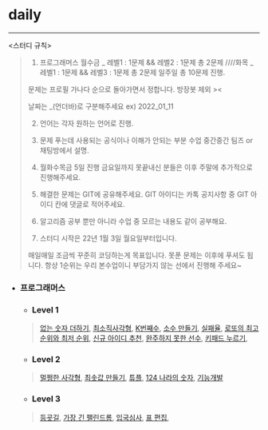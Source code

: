 # daily
***

<스터디 규칙>
>1. 프로그래머스 
>월수금 _ 레벨1 : 1문제 && 레벨2 : 1문제 총 2문제
>////화목 _ 레벨1 : 1문제 && 레벨3 : 1문제 총 2문제
>일주일 총 10문제 진행.
>
>문제는 프로필 가나다 순으로 돌아가면서 정합니다.
>방장봇 제외 ><
>
>날짜는 _(언더바)로 구분해주세요 ex) 2022_01_11
>
>2. 언어는 각자 원하는 언어로 진행.
>3. 문제 푸는데 사용되는 공식이나 이해가 안되는 부분 수업 중간중간 팀즈 or 채팅방에서 설명.
>4. 월화수목금 5일 진행
>금요일까지 못끝내신 분들은 이후 주말에 추가적으로 진행해주세요.
>5. 해결한 문제는 GIT에 공유해주세요.
>GIT 아이디는 카톡 공지사항 중 GIT 아이디 칸에 댓글로 적어주세요.
>
>6. 알고리즘 공부 뿐만 아니라 수업 중 모르는 내용도 같이 공부해요.
>
>7. 스터디 시작은 22년 1월 3일 월요일부터입니다.
>
>매일매일 조금씩 꾸준히 코딩하는게 목표입니다. 
>못푼 문제는 이후에 푸셔도 됩니다.
>항상 1순위는 우리 본수업이니 부담가지 않는 선에서 진행해 주세요~


+ ### 프로그래머스
  +  ### Level 1
  >  [없는 숫자 더하기](https://programmers.co.kr/learn/courses/30/lessons/86051), 
  >  [최소직사각형](https://programmers.co.kr/learn/courses/30/lessons/86491), 
  >  [K번째수](https://programmers.co.kr/learn/courses/30/lessons/42748), 
  >  [소수 만들기](https://programmers.co.kr/learn/courses/30/lessons/12977), 
  >  [실패율](https://programmers.co.kr/learn/courses/30/lessons/42889), 
  >  [로또의 최고 순위와 최저 순위](https://programmers.co.kr/learn/courses/30/lessons/77484), 
  >  [신규 아이디 추천](https://programmers.co.kr/learn/courses/30/lessons/72410), 
  >  [완주하지 못한 선수](https://programmers.co.kr/learn/courses/30/lessons/42576), 
  >  [키패드 누르기](https://programmers.co.kr/learn/courses/30/lessons/67256), 
  >  []()
  
  +  ### Level 2
  >  [멀쩡한 사각형](https://programmers.co.kr/learn/courses/30/lessons/62048), 
  >  [최솟값 만들기](https://programmers.co.kr/learn/courses/30/lessons/12941), 
  >  [튜플](https://programmers.co.kr/learn/courses/30/lessons/64065), 
  >  [124 나라의 숫자](https://programmers.co.kr/learn/courses/30/lessons/12899), 
  >  [기능개발](https://programmers.co.kr/learn/courses/30/lessons/42586)
  >  []()
  
  +  ### Level 3
  >  [등굣길](https://programmers.co.kr/learn/courses/30/lessons/42898), 
  >  [가장 긴 팰린드롬](https://programmers.co.kr/learn/courses/30/lessons/12904), 
  >  [입국심사](https://programmers.co.kr/learn/courses/30/lessons/43238), 
  >  [표 편집](https://programmers.co.kr/learn/courses/30/lessons/81303), 
  >  []()
